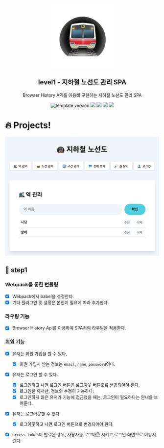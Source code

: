 <p align="middle" >
  <img width="200px;" src="./src/images/subway_emoji.png"/>
</p>
<h2 align="middle">level1 - 지하철 노선도 관리 SPA</h2>
<p align="middle">Browser History API를 이용해 구현하는 지하철 노선도 관리 SPA</p>
<p align="middle">
  <img src="https://img.shields.io/badge/version-1.0.0-blue?style=flat-square" alt="template version"/>
  <img src="https://img.shields.io/badge/language-html-red.svg?style=flat-square"/>
  <img src="https://img.shields.io/badge/language-css-blue.svg?style=flat-square"/>
  <img src="https://img.shields.io/badge/language-js-yellow.svg?style=flat-square"/>
  <img src="https://img.shields.io/badge/license-MIT-brightgreen.svg?style=flat-square"/>
</p>

# 🔥 Projects!

<p align="middle">
  <img src="./src/images/readme/subway_app_preview.png">
</p>

## 🎯 step1

### Webpack을 통한 번들링

- [x] Webpack에서 babel을 설정한다.
- [x] 기타 플러그인 및 설정은 본인이 필요에 따라 추가한다.

### 라우팅 기능

- [x] Browser History Api를 이용하여 SPA처럼 라우팅을 적용한다.

### 회원 기능

- [x] 유저는 회원 가입을 할 수 있다,
  - [x] 회원 가입시 받는 정보는 `email`, `name`, `password`이다.
- [x] 유저는 로그인 할 수 있다.
  - [x] 로그인하고 나면 로그인 버튼은 로그아웃 버튼으로 변경되어야 한다.
  - [x] 로그인한 유저만, 정보의 수정이 가능하다.
  - [x] 로그인하지 않은 유저가 기능에 접근했을 때는, 로그인이 필요하다는 안내를 보여준다.
- [x] 유저는 로그아웃할 수 있다.

  - [x] 로그아웃하고 나면 로그인 버튼으로 변경되어야 한다.

- [x] `access token`이 만료된 경우, 사용자를 로그아웃 시키고 로그인 화면으로 이동시킨다.
